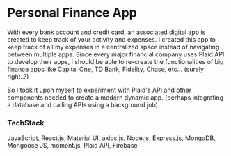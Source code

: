 # Personal Finance App

With every bank account and credit card, an associated digital app is created to keep track of your activity and expenses.
I created this app to keep track of all my expenses in a centralized space instead of navigating between multiple apps.
Since every major financial company uses Plaid API to develop their apps, I should be able to re-create the functionalities of big finance apps like Capital One, TD Bank, Fidelity, Chase, etc... (surely right..?)

So I took it upon myself to experiment with Plaid's API and other components needed to create a modern dynamic app. (perhaps integrating a database and calling APIs using a background job)

### TechStack

JavaScript,
React.js,
Material UI,
axios.js,
Node.js,
Express.js,
MongoDB,
Mongoose JS,
moment.js,
Plaid API,
Firebase
